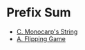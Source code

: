 # Prefix Sum

- [C. Monocarp's String](https://codeforces.com/problemset/problem/2145/C)
- [A. Flipping Game](https://codeforces.com/problemset/problem/327/A)
